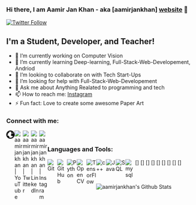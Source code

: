 ### Hi there, I am Aamir Jan Khan - aka [aamirjankhan] [website] 👋

[![Twitter Follow](https://img.shields.io/twitter/follow/AamirJanKhan5?color=1DA1F2&logo=twitter&style=for-the-badge)](https://twitter.com/intent/follow?original_referer=https%3A%2F%2Fgithub.com%2FAamirJanKhan5&screen_name=AamirJanKhan5)

## I'm a Student, Developer, and Teacher!

- 🔭 I’m currently working on Computer Vision
- 🌱 I’m currently learning Deep-learning, Full-Stack-Web-Developement, Andriod 
- 👯 I’m looking to collaborate on with Tech Start-Ups
- 🤔 I’m looking for help with Full-Stack-Web-Developement
- 💬 Ask me about Anything Realated to programming and tech
- 📫 How to reach me: [Instagram]
- ⚡ Fun fact: Love to create some awesome Paper Art

### Connect with me:

[<img align="left" alt="aamirjankhan.com" width="22px" src="https://raw.githubusercontent.com/iconic/open-iconic/master/svg/globe.svg" />][website]
[<img align="left" alt="aamirjankhan | YouTube" width="22px" src="https://cdn.jsdelivr.net/npm/simple-icons@v3/icons/youtube.svg" />][youtube]
[<img align="left" alt="aamirjankhan | Twitter" width="22px" src="https://cdn.jsdelivr.net/npm/simple-icons@v3/icons/twitter.svg" />][twitter]
[<img align="left" alt="aamirjankhan | LinkedIn" width="22px" src="https://cdn.jsdelivr.net/npm/simple-icons@v3/icons/linkedin.svg" />][linkedin]
[<img align="left" alt="aamirjankhan | Instagram" width="22px" src="https://cdn.jsdelivr.net/npm/simple-icons@v3/icons/instagram.svg" />][instagram]

<br />

### Languages and Tools:

[<img align="left" alt="Git" width="26px" src="C:\Users\H.A.R\Documents\repo\aamirjankhan\icons\git.jpg" />]
[<img align="left" alt="GitHub" width="26px" src="C:\Users\H.A.R\Documents\repo\aamirjankhan\icons\github.png" />]
[<img align="left" alt="Python" width="26px" src="C:\Users\H.A.R\Documents\repo\aamirjankhan\icons\python.png" />]
[<img align="left" alt="OpenCV" width="26px" src="C:\Users\H.A.R\Documents\repo\aamirjankhan\icons\opencv.png" />]
[<img align="left" alt="TensorFlow" width="26px" src="C:\Users\H.A.R\Documents\repo\aamirjankhan\icons\tensorflow.png" />]
[<img align="left" alt="c++" width="26px" src="C:\Users\H.A.R\Documents\repo\aamirjankhan\icons\c++.png" />]
[<img align="left" alt="Java" width="26px" src="C:\Users\H.A.R\Documents\repo\aamirjankhan\icons\java.png" />]
[<img align="left" alt="SQL" width="26px" src="C:\Users\H.A.R\Documents\repo\aamirjankhan\icons\sql.png" />]
[<img align="left" alt="mysql" width="26px" src="C:\Users\H.A.R\Documents\repo\aamirjankhan\icons\mysql.png" />]

<br />

[website]: https://github.com/aamirjankhan
[twitter]: https://twitter.com/AamirJanKhan5
[youtube]: https://www.youtube.com/channel/UCRz9sfhH9_Izv0_3i90n3DQ
[instagram]: https://instagram.com/techwithajk
[linkedin]: https://linkedin.com/in/aamir-jan-khan-
[PyQt5 Playlist]: https://www.youtube.com/playlist?list=PLqPI6DRRAaf_pxmF1DIPcm5NQUdQcSYII

<br />

<img align="left" alt="aamirjankhan's Github Stats" src="https://github-readme-stats.codestackr.vercel.app/api?username=aamirjankhan&show_icons=true&hide_border=true" />

